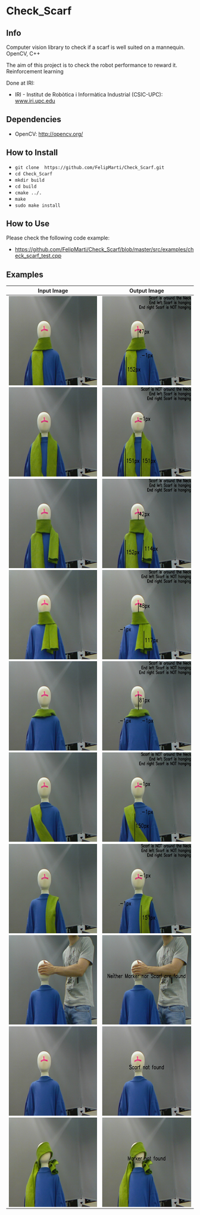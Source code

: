 # Check_Scarf

## Info
Computer vision library to check if a scarf is well suited on a mannequin. OpenCV, C++

The aim of this project is to check the robot performance to reward it. Reinforcement learning

Done at IRI:
* IRI - Institut de Robòtica i Informàtica Industrial (CSIC-UPC): www.iri.upc.edu


## Dependencies
* OpenCV: http://opencv.org/


## How to Install
* `git clone  https://github.com/FelipMarti/Check_Scarf.git`
* `cd Check_Scarf`
* `mkdir build`
* `cd build`
* `cmake ../.`
* `make`
* `sudo make install`


## How to Use
Please check the following code example:
* https://github.com/FelipMarti/Check_Scarf/blob/master/src/examples/check_scarf_test.cpp


## Examples 

Input Image | Output Image
------------ | -------------
<a href="url"><img src="images/input/img_01.jpg?raw=true" align="left" height="240" width="320" ></a> | <a href="url"><img src="images/output/img_out_01.jpg?raw=true" align="left" height="240" width="320" ></a>
<a href="url"><img src="images/input/img_02.jpg?raw=true" align="left" height="240" width="320" ></a> | <a href="url"><img src="images/output/img_out_02.jpg?raw=true" align="left" height="240" width="320" ></a>
<a href="url"><img src="images/input/img_03.jpg?raw=true" align="left" height="240" width="320" ></a> | <a href="url"><img src="images/output/img_out_03.jpg?raw=true" align="left" height="240" width="320" ></a>
<a href="url"><img src="images/input/img_04.jpg?raw=true" align="left" height="240" width="320" ></a> | <a href="url"><img src="images/output/img_out_04.jpg?raw=true" align="left" height="240" width="320" ></a>
<a href="url"><img src="images/input/img_05.jpg?raw=true" align="left" height="240" width="320" ></a> | <a href="url"><img src="images/output/img_out_05.jpg?raw=true" align="left" height="240" width="320" ></a>
<a href="url"><img src="images/input/img_06.jpg?raw=true" align="left" height="240" width="320" ></a> | <a href="url"><img src="images/output/img_out_06.jpg?raw=true" align="left" height="240" width="320" ></a>
<a href="url"><img src="images/input/img_07.jpg?raw=true" align="left" height="240" width="320" ></a> | <a href="url"><img src="images/output/img_out_07.jpg?raw=true" align="left" height="240" width="320" ></a>
<a href="url"><img src="images/input/img_08.jpg?raw=true" align="left" height="240" width="320" ></a> | <a href="url"><img src="images/output/img_out_08.jpg?raw=true" align="left" height="240" width="320" ></a>
<a href="url"><img src="images/input/img_09.jpg?raw=true" align="left" height="240" width="320" ></a> | <a href="url"><img src="images/output/img_out_09.jpg?raw=true" align="left" height="240" width="320" ></a>
<a href="url"><img src="images/input/img_10.jpg?raw=true" align="left" height="240" width="320" ></a> | <a href="url"><img src="images/output/img_out_10.jpg?raw=true" align="left" height="240" width="320" ></a>


